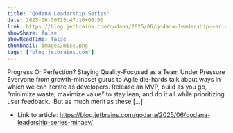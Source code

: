 ```yaml
---
title: "Qodana Leadership Series"
date: 2025-06-30T15:47:16+00:00
link: https://blog.jetbrains.com/qodana/2025/06/qodana-leadership-series-minaev/
showShare: false
showReadTime: false
thumbnail: images/misc.png
tags: ["blog.jetbrains.com"]
---
```

Progress Or Perfection? Staying Quality-Focused as a Team Under Pressure Everyone from growth-mindset gurus to Agile die-hards talk about ways in which we can iterate as developers. Release an MVP, build as you go, “minimize waste, maximize value” to stay lean, and do it all while prioritizing user feedback.  But as much merit as these […]

- Link to article: https://blog.jetbrains.com/qodana/2025/06/qodana-leadership-series-minaev/